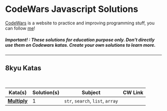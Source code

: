 # CodeWars Javascript Solutions

[CodeWars](https://www.codewars.com/) is a website to practice and improving programming stuff, you can follow [me](https://www.codewars.com/users/lutchenca)!

##### Important! : These solutions for education purpose only. Don't directly use them on Codewars katas. Create your own solutions to learn more.

---

## 8kyu Katas

<br>

| Kata(s)                                          | Solution(s) | Subject                          | CW Link |
| ------------------------------------------------ | ----------- | -------------------------------- | ------- |
| [**Multiply**](javascript/8kyuKatas/Multiply.md) | 1           | `str`, `search`, `list`, `array` |         |
